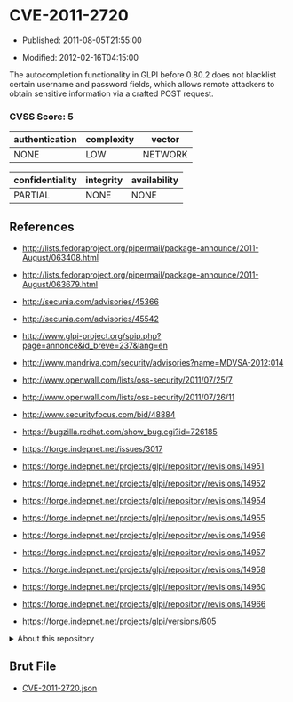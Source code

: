# CVE-2011-2720

- Published: 2011-08-05T21:55:00

- Modified: 2012-02-16T04:15:00

The autocompletion functionality in GLPI before 0.80.2 does not blacklist certain username and password fields, which allows remote attackers to obtain sensitive information via a crafted POST request.

### CVSS Score: **5**

| authentication | complexity | vector |
| --- | --- | --- |
| NONE | LOW | NETWORK |

| confidentiality | integrity | availability |
| --- | --- | --- |
| PARTIAL | NONE | NONE |

## References

* http://lists.fedoraproject.org/pipermail/package-announce/2011-August/063408.html

* http://lists.fedoraproject.org/pipermail/package-announce/2011-August/063679.html

* http://secunia.com/advisories/45366

* http://secunia.com/advisories/45542

* http://www.glpi-project.org/spip.php?page=annonce&id_breve=237&lang=en

* http://www.mandriva.com/security/advisories?name=MDVSA-2012:014

* http://www.openwall.com/lists/oss-security/2011/07/25/7

* http://www.openwall.com/lists/oss-security/2011/07/26/11

* http://www.securityfocus.com/bid/48884

* https://bugzilla.redhat.com/show_bug.cgi?id=726185

* https://forge.indepnet.net/issues/3017

* https://forge.indepnet.net/projects/glpi/repository/revisions/14951

* https://forge.indepnet.net/projects/glpi/repository/revisions/14952

* https://forge.indepnet.net/projects/glpi/repository/revisions/14954

* https://forge.indepnet.net/projects/glpi/repository/revisions/14955

* https://forge.indepnet.net/projects/glpi/repository/revisions/14956

* https://forge.indepnet.net/projects/glpi/repository/revisions/14957

* https://forge.indepnet.net/projects/glpi/repository/revisions/14958

* https://forge.indepnet.net/projects/glpi/repository/revisions/14960

* https://forge.indepnet.net/projects/glpi/repository/revisions/14966

* https://forge.indepnet.net/projects/glpi/versions/605

<details>
<summary>About this repository</summary> 

  This repository is part of the project [Live Hack CVE](https://github.com/Live-Hack-CVE). Main website can be found [www.live-hack.org](https://www.live-hack.org) 
  
  Made by [Sn0wAlice](https://github.com/Sn0wAlice) for the people that care about security and need to have a feed of the latest CVEs. Hope you enjoy it, don't forget to star the repo and follow me on [Twitter](https://twitter.com/Sn0wAlice) and [Github](https://github.com/Sn0wAlice). And that is my [personnal website](https://www.alice-snow.me/)

  - [Home Page](https://github.com/Live-Hack-CVE)
  - [Framework](https://github.com/Live-Hack-CVE/cve-framework)
  - [CVE database](https://github.com/Live-Hack-CVE/full_database)
  - [Changelog](https://github.com/Live-Hack-CVE/Changelog)
</details>

## Brut File

* [CVE-2011-2720.json](https://raw.githubusercontent.com/Live-Hack-CVE/full_database/main/cves/2011/CVE-2011-2720.json)

